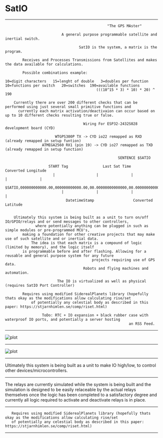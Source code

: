 #                                                        SatIO

---

                                                   "The GPS MAster"

                              A general purpose programmable satellite and inertial switch.

                                      SatIO is the system, a matrix is the program.

            Receives and Processes Transmissions from Satellites and makes the data available for calculations.

            Possible combinations example: 

    10=digit characters   15=lenght of double   3=doubles per function   10=functions per switch   20=switches  190=available functions
                                              (((10^15 * 3) * 10) * 20) ^ 190

        Currently there are over 200 different checks that can be performed using just several small primitive functions and
          currently each matrix activation/deactivaion can occur based on up to 10 different checks resulting true or false. 
                                  
                                        Wiring For ESP32-2432S028 development board (CYD)
              
                           WTGPS300P TX -> CYD io22 remapped as RXD (already remapped in setup funtion)
                     ATMEGA2560 RX1 (pin 19) -> CYD io27 remapped as TXD (already remapped in setup function)

                                                        SENTENCE $SATIO
                                                                                
                        START Tag                Last Sat Time                    Converted Longitude        
                          |                   |               |                   |               |                  
                        $SATIO,000000000000.00,000000000000.00,00.00000000000000,00.00000000000000,*Z
                              |               |               |                 |                              
                                DatetimeStamp                  Converted Latitude                                 


        Ultimately this system is being built as a unit to turn on/off IO/GPIO/relays and or send messages to other controllers,
                  where potentially anything can be plugged in such as simple modules or pre-programmed MCU's, 
            making a foundation for other creative projects that may make use of such satellite and or inertial data.
                The idea is that each matrix is a compound of logic (limited by memory), and the logic itself
            is programmable before and after flashing. Allowing for a reusable and general purpose system for any future
                                            projects requiring use of GPS data. 
                                        Robots and flying machines and automation.

                            The IO is virtualized as well as physical (requires SatIO Port Controller)

            Requires using modified SiderealPlanets library (hopefully thats okay as the modifications allow calculating rise/set
                of potentially any celestial body as described in this paper: https://stjarnhimlen.se/comp/riset.html)

                     ToDo: RTC + IO expansion + black rubber case with waterproof IO ports, and potentially a server hosting
                                                             an RSS Feed.                       
  

---

![plot](./images/vlcsnap-2024-11-08-11h00m47s505.png)

---

![plot](./images/vlcsnap-2024-11-08-10h58m42s127.png)

---


Ultimately this system is being built as a unit to make IO high/low, to control other devices/microcontrollers.

---


The relays are currently simulated while the system is being built and the simulation is designed to be easily
relaceable by the actual relays themselves once the logic has been completed to a satisfactory degree and currently
all logic required to activate and deactivate relays is in place.

---
  
       Requires using modified SiderealPlanets library (hopefully thats okay as the modifications allow calculating rise/set
       of potentially any celestial body as described in this paper: https://stjarnhimlen.se/comp/riset.html)

---
